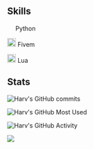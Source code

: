 ## Skills

<img width="15" src="https://external-content.duckduckgo.com/iu/?u=https%3A%2F%2Flogos-download.com%2Fwp-content%2Fuploads%2F2016%2F10%2FPython_logo_icon.png&f=1&nofb=1" /> Python

<img width="20" src="https://img.icons8.com/color/512/fivem.png" /> Fivem

<img width="20" src="https://upload.wikimedia.org/wikipedia/commons/c/cf/Lua-Logo.svg" /> Lua

## Stats

![Harv's GitHub commits](https://github-readme-streak-stats.herokuapp.com/?user=hxrv3y&theme=transparent&hide_border=true)

![Harv's GitHub Most Used](https://github-readme-stats.vercel.app/api/top-langs/?username=Hxrv3y&layout=donut&theme=transparent&hide_border=true)

![Harv's GitHub Activity](https://github-readme-stats.vercel.app/api/wakatime?username=Hxrv3y&theme=transparent&v=2&hide_border=true)

![](https://komarev.com/ghpvc/?username=Hxrv3y&color=blue)
